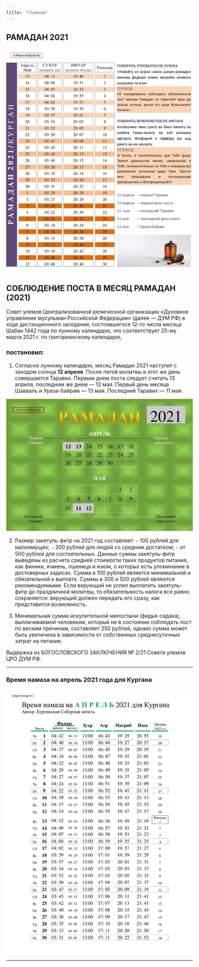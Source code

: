 ```yaml
---
title: 'Главная'
---
```


## РАМАДАН 2021

![Ramadan](./index/RAMADAN21.jpg)

## СОБЛЮДЕНИЕ ПОСТА В МЕСЯЦ РАМАДАН (2021)

Совет улемов Централизованной религиозной организации «Духовное управление мусульман Российской Федерации» (далее — ДУМ РФ) в ходе дистанционного заседания, состоявшегося 12-го числа месяца Шабан 1442 года по лунному календарю, что соответствует 25-му марта 2021 г. по григорианскому календарю,

### постановил:

1. Согласно лунному календарю, месяц Рамадан 2021 наступит с заходом солнца **12 апреля**. После пятой молитвы в этот же день совершается Таравих. Первым днем поста следует считать 13 апреля, последним же днем — 12 мая. Первый день месяца Шавваль и Ураза-байрам — 13 мая. Последний Таравих — 11 мая.

![Рамадан 2021](./index/Ram21.jpg)

2. Размер закятуль-фитр на 2021 год составляет:
⎯ 100 рублей для малоимущих;
⎯ 300 рублей для людей со средним достатком;
⎯ от 500 рублей для состоятельных.
Данные суммы закятуль-фитр выведены из расчета средней стоимости таких продуктов питания, как финики, ячмень, пшеница и изюм, о которых есть упоминание в достоверных хадисах. Сумма в 100 рублей является минимальной и обязательной к выплате. Суммы в 300 и 500 рублей являются рекомендуемыми. Если верующий не успел выплатить закятуль-фитр до праздничной молитвы, то обязательность налога все равно сохраняется: верующий должен передать его сразу, как представится возможность.

3. Минимальная сумма искупительной милостыни (фидья-садака), выплачиваемой человеком, который не в состоянии соблюдать пост по веским причинам, составляет 250 рублей, однако сумма может быть увеличена в зависимости от собственных среднесуточных затрат на питание.

Выдержка из БОГОСЛОВСКОГО ЗАКЛЮЧЕНИЯ № 2/21 Совета улемов ЦРО ДУМ РФ.

---

### Время намаза на апрель 2021 года для Кургана

![Время намаза на апрель 2021 года для Кургана](./index/04.21.jpg)

---



